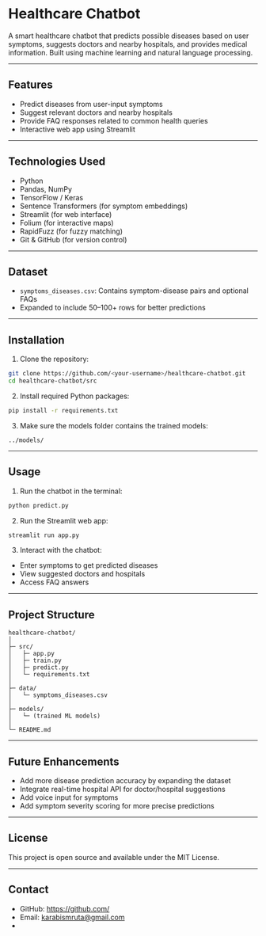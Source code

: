 # Healthcare Chatbot

A smart healthcare chatbot that predicts possible diseases based on user symptoms, suggests doctors and nearby hospitals, and provides medical information. Built using machine learning and natural language processing.

---

## Features

- Predict diseases from user-input symptoms
- Suggest relevant doctors and nearby hospitals
- Provide FAQ responses related to common health queries
- Interactive web app using Streamlit

---

## Technologies Used

- Python
- Pandas, NumPy
- TensorFlow / Keras
- Sentence Transformers (for symptom embeddings)
- Streamlit (for web interface)
- Folium (for interactive maps)
- RapidFuzz (for fuzzy matching)
- Git & GitHub (for version control)

---

## Dataset

- `symptoms_diseases.csv`: Contains symptom-disease pairs and optional FAQs
- Expanded to include 50–100+ rows for better predictions

---

## Installation

1. Clone the repository:

```bash
git clone https://github.com/<your-username>/healthcare-chatbot.git
cd healthcare-chatbot/src
```

2. Install required Python packages:

```bash
pip install -r requirements.txt
```

3. Make sure the models folder contains the trained models:

```
../models/
```

---

## Usage

1. Run the chatbot in the terminal:

```bash
python predict.py
```

2. Run the Streamlit web app:

```bash
streamlit run app.py
```

3. Interact with the chatbot:

- Enter symptoms to get predicted diseases
- View suggested doctors and hospitals
- Access FAQ answers

---

## Project Structure

```
healthcare-chatbot/
│
├─ src/
│   ├─ app.py
│   ├─ train.py
│   ├─ predict.py
│   └─ requirements.txt
│
├─ data/
│   └─ symptoms_diseases.csv
│
├─ models/
│   └─ (trained ML models)
│
└─ README.md
```

---

## Future Enhancements

- Add more disease prediction accuracy by expanding the dataset
- Integrate real-time hospital API for doctor/hospital suggestions
- Add voice input for symptoms
- Add symptom severity scoring for more precise predictions

---

## License

This project is open source and available under the MIT License.

---

## Contact

- GitHub: [https://github.com/<your-username>](https://github.com/<your-username>)
- Email: karabismruta@gmail.com
- 
